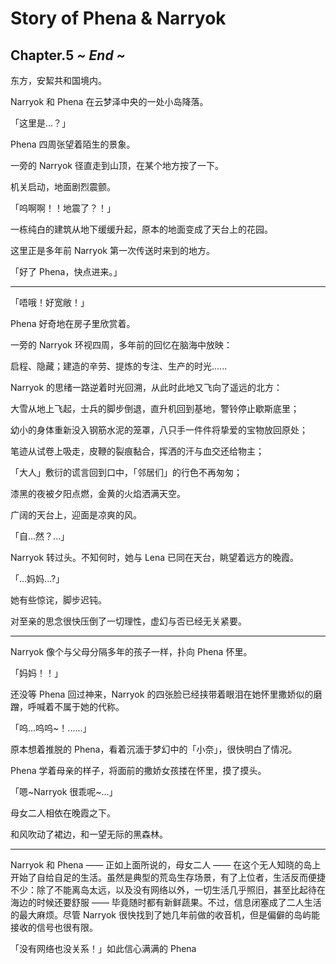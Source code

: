 # Story of Phena & Narryok

## Chapter.5  *~ End ~* ##

东方，安絜共和国境内。

Narryok 和 Phena 在云梦泽中央的一处小岛降落。

「这里是...？」

Phena 四周张望着陌生的景象。

一旁的 Narryok 径直走到山顶，在某个地方按了一下。

机关启动，地面剧烈震颤。

「呜啊啊！！地震了？！」

一栋纯白的建筑从地下缓缓升起，原本的地面变成了天台上的花园。

这里正是多年前 Narryok 第一次传送时来到的地方。

「好了 Phena，快点进来。」

---
「唔哦！好宽敞！」

Phena 好奇地在房子里欣赏着。

一旁的 Narryok 环视四周，多年前的回忆在脑海中放映：

启程、隐藏；建造的辛劳、提炼的专注、生产的时光......

Narryok 的思绪一路逆着时光回溯，从此时此地又飞向了遥远的北方：

大雪从地上飞起，士兵的脚步倒退，直升机回到基地，警铃停止歇斯底里；

幼小的身体重新没入钢筋水泥的笼罩，八只手一件件将挚爱的宝物放回原处；

笔迹从试卷上吸走，皮鞭的裂痕黏合，挥洒的汗与血交还给物主；

「大人」敷衍的谎言回到口中，「邻居们」的行色不再匆匆；

漆黑的夜被夕阳点燃，金黄的火焰洒满天空。

广阔的天台上，迎面是凉爽的风。

「自...然？...」

Narryok 转过头。不知何时，她与 Lena 已同在天台，眺望着远方的晚霞。

「...妈妈...?」

她有些惊诧，脚步迟钝。

对至亲的思念很快压倒了一切理性，虚幻与否已经无关紧要。

---

Narryok 像个与父母分隔多年的孩子一样，扑向 Phena 怀里。

「妈妈！！」

还没等 Phena 回过神来，Narryok 的四张脸已经挟带着眼泪在她怀里撒娇似的磨蹭，呼喊着不属于她的代称。

「呜...呜呜~！......」

原本想着推脱的 Phena，看着沉湎于梦幻中的「小奈」，很快明白了情况。

Phena 学着母亲的样子，将面前的撒娇女孩搂在怀里，摸了摸头。

「嗯~Narryok 很乖呢~...」

母女二人相依在晚霞之下。

和风吹动了裙边，和一望无际的黑森林。

---

Narryok 和 Phena —— 正如上面所说的，母女二人 —— 在这个无人知晓的岛上开始了自给自足的生活。虽然是典型的荒岛生存场景，有了上位者，生活反而便捷不少：除了不能离岛太远，以及没有网络以外，一切生活几乎照旧，甚至比起待在海边的时候还要舒服 —— 毕竟随时都有新鲜蔬果。不过，信息闭塞成了二人生活的最大麻烦。尽管 Narryok 很快找到了她几年前做的收音机，但是偏僻的岛屿能接收的信号也很有限。

「没有网络也没关系！」如此信心满满的 Phena 